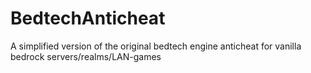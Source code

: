# BedtechAnticheat
A simplified version of the original bedtech engine anticheat for vanilla bedrock servers/realms/LAN-games
